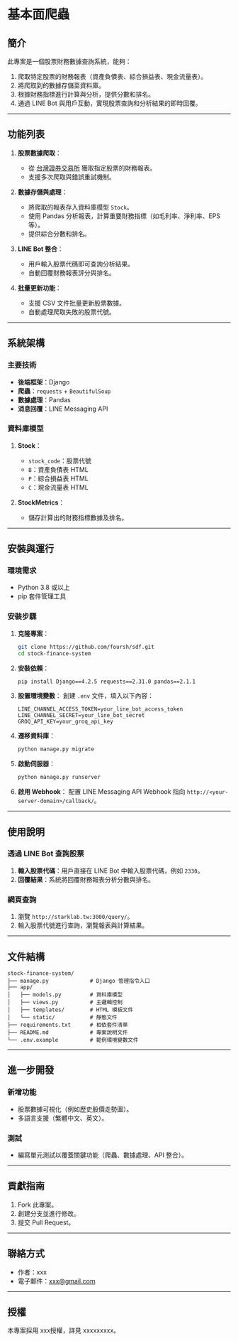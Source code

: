 # 基本面爬蟲

## 簡介
此專案是一個股票財務數據查詢系統，能夠：
1. 爬取特定股票的財務報表（資產負債表、綜合損益表、現金流量表）。
2. 將爬取到的數據存儲至資料庫。
3. 根據財務指標進行計算與分析，提供分數和排名。
4. 通過 LINE Bot 與用戶互動，實現股票查詢和分析結果的即時回覆。

---

## 功能列表

1. **股票數據爬取**：
   - 從 [台灣證券交易所](https://mops.twse.com.tw/) 獲取指定股票的財務報表。
   - 支援多次爬取與錯誤重試機制。

2. **數據存儲與處理**：
   - 將爬取的報表存入資料庫模型 `Stock`。
   - 使用 Pandas 分析報表，計算重要財務指標（如毛利率、淨利率、EPS 等）。
   - 提供綜合分數和排名。

3. **LINE Bot 整合**：
   - 用戶輸入股票代碼即可查詢分析結果。
   - 自動回覆財務報表評分與排名。

4. **批量更新功能**：
   - 支援 CSV 文件批量更新股票數據。
   - 自動處理爬取失敗的股票代號。

---

## 系統架構

### 主要技術
- **後端框架**：Django
- **爬蟲**：`requests` + `BeautifulSoup`
- **數據處理**：Pandas
- **消息回覆**：LINE Messaging API

### 資料庫模型
1. **Stock**：
   - `stock_code`：股票代號
   - `B`：資產負債表 HTML
   - `P`：綜合損益表 HTML
   - `C`：現金流量表 HTML

2. **StockMetrics**：
   - 儲存計算出的財務指標數據及排名。

---

## 安裝與運行

### 環境需求
- Python 3.8 或以上
- pip 套件管理工具

### 安裝步驟

1. **克隆專案**：
   ```bash
   git clone https://github.com/foursh/sdf.git
   cd stock-finance-system
   ```

2. **安裝依賴**：
   ```bash
   pip install Django==4.2.5 requests==2.31.0 pandas==2.1.1
   ```

3. **設置環境變數**：
   創建 `.env` 文件，填入以下內容：
   ```env
   LINE_CHANNEL_ACCESS_TOKEN=your_line_bot_access_token
   LINE_CHANNEL_SECRET=your_line_bot_secret
   GROQ_API_KEY=your_groq_api_key
   ```

4. **遷移資料庫**：
   ```bash
   python manage.py migrate
   ```

5. **啟動伺服器**：
   ```bash
   python manage.py runserver
   ```

6. **啟用 Webhook**：
   配置 LINE Messaging API Webhook 指向 `http://<your-server-domain>/callback/`。

---

## 使用說明

### 透過 LINE Bot 查詢股票
1. **輸入股票代碼**：用戶直接在 LINE Bot 中輸入股票代碼，例如 `2330`。
2. **回覆結果**：系統將回覆財務報表分析分數與排名。

### 網頁查詢
1. 瀏覽 `http://starklab.tw:3000/query/`。
2. 輸入股票代號進行查詢，瀏覽報表與計算結果。

---

## 文件結構

```plaintext
stock-finance-system/
├── manage.py             # Django 管理指令入口
├── app/
│   ├── models.py         # 資料庫模型
│   ├── views.py          # 主邏輯控制
│   ├── templates/        # HTML 模板文件
│   └── static/           # 靜態文件
├── requirements.txt      # 相依套件清單
├── README.md             # 專案說明文件
└── .env.example          # 範例環境變數文件
```

---

## 進一步開發
### 新增功能
- 股票數據可視化（例如歷史股價走勢圖）。
- 多語言支援（繁體中文、英文）。

### 測試
- 編寫單元測試以覆蓋關鍵功能（爬蟲、數據處理、API 整合）。

---

## 貢獻指南
1. Fork 此專案。
2. 創建分支並進行修改。
3. 提交 Pull Request。

---

## 聯絡方式
- 作者：xxx
- 電子郵件：xxx@gmail.com

---

## 授權
本專案採用 xxx授權，詳見 xxxxxxxxx。